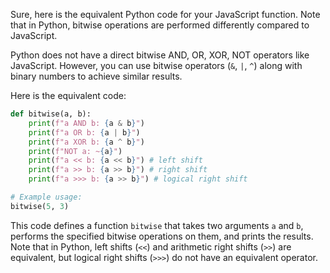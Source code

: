 Sure, here is the equivalent Python code for your JavaScript function. Note that in Python, bitwise operations are performed differently compared to JavaScript.

Python does not have a direct bitwise AND, OR, XOR, NOT operators like JavaScript. However, you can use bitwise operators (`&`, `|`, `^`) along with binary numbers to achieve similar results.

Here is the equivalent code:

```python
def bitwise(a, b):
    print(f"a AND b: {a & b}")
    print(f"a OR b: {a | b}")
    print(f"a XOR b: {a ^ b}")
    print(f"NOT a: ~{a}")
    print(f"a << b: {a << b}") # left shift
    print(f"a >> b: {a >> b}") # right shift
    print(f"a >>> b: {a >> b}") # logical right shift

# Example usage:
bitwise(5, 3)
```

This code defines a function `bitwise` that takes two arguments `a` and `b`, performs the specified bitwise operations on them, and prints the results. Note that in Python, left shifts (`<<`) and arithmetic right shifts (`>>`) are equivalent, but logical right shifts (`>>>`) do not have an equivalent operator.
